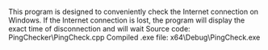 This program is designed to conveniently check the Internet connection on Windows. If the Internet connection is lost, the program will display the exact time of disconnection and will wait
Source code: PingChecker\PingCheck.cpp
Compiled .exe file: x64\Debug\PingCheck.exe
